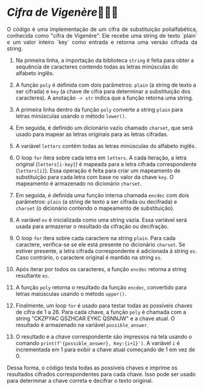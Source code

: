 # <i>Cifra de Vigenère</i>👨🏻‍💻
<p align="justify"> O código é uma implementação de um cifra de substituição polialfabética, conhecida como "cifra de Vigenère". Ele recebe uma string de texto `plain` e um valor inteiro `key` como entrada e retorna uma versão cifrada da string.

1. Na primeira linha, a importação da biblioteca `string` é feita para obter a sequência de caracteres contendo todas as letras minúsculas do alfabeto inglês.

2. A função `poly` é definida com dois parâmetros: `plain` (a string de texto a ser cifrada) e `key` (a chave de cifra para determinar a substituição dos caracteres). A anotação `-> str` indica que a função retorna uma string.

3. A primeira linha dentro da função `poly` converte a string `plain` para letras minúsculas usando o método `lower()`.

4. Em seguida, é definido um dicionário vazio chamado `charset`, que será usado para mapear as letras originais para as letras cifradas.

5. A variável `letters` contém todas as letras minúsculas do alfabeto inglês.

6. O loop `for` itera sobre cada letra em `letters`. A cada iteração, a letra original (`letters[i-key]`) é mapeada para a letra cifrada correspondente (`letters[i]`). Essa operação é feita para criar um mapeamento de substituição para cada letra com base no valor da chave `key`. O mapeamento é armazenado no dicionário `charset`.

7. Em seguida, é definida uma função interna chamada `encdec` com dois parâmetros: `plain` (a string de texto a ser cifrada ou decifrada) e `charset` (o dicionário contendo o mapeamento de substituição).

8. A variável `es` é inicializada como uma string vazia. Essa variável será usada para armazenar o resultado da cifração ou decifração.

9. O loop `for` itera sobre cada caractere na string `plain`. Para cada caractere, verifica-se se ele está presente no dicionário `charset`. Se estiver presente, a letra cifrada correspondente é adicionada à string `es`. Caso contrário, o caractere original é mantido na string `es`.

10. Após iterar por todos os caracteres, a função `encdec` retorna a string resultante `es`.

11. A função `poly` retorna o resultado da função `encdec`, convertido para letras maiúsculas usando o método `upper()`.

12. Finalmente, um loop `for` é usado para testar todas as possíveis chaves de cifra de 1 a 26. Para cada chave, a função `poly` é chamada com a string "CKZPYAC QSZHCAR EYKC QSNNJW" e a chave atual. O resultado é armazenado na variável `possible_answer`.

13. O resultado e a chave correspondente são impressos na tela usando o comando `print(f'{possible_answer}, Key:{i+1}')`. A variável `i` é incrementada em 1 para exibir a chave atual começando de 1 em vez de 0.

Dessa forma, o código testa todas as possíveis chaves e imprime os resultados cifrados correspondentes para cada chave. Isso pode ser usado para determinar a chave correta e decifrar o texto original.</p>
